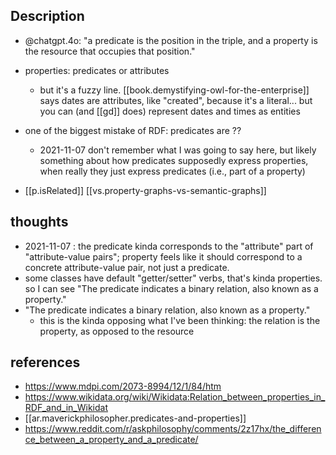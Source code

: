 
## Description

- @chatgpt.4o: "a predicate is the position in the triple, and a property is the resource that occupies that position."
- properties: predicates or attributes
  - but it's a fuzzy line. [[book.demystifying-owl-for-the-enterprise]] says dates are attributes, like "created", because it's a literal... but you can (and [[gd]] does) represent dates and times as entities
- one of the biggest mistake of RDF: predicates are ??
  - 2021-11-07 don't remember what I was going to say here, but likely something about how predicates supposedly express properties, when really they just express predicates (i.e., part of a property)

- [[p.isRelated]] [[vs.property-graphs-vs-semantic-graphs]]

## thoughts

- 2021-11-07 : the predicate kinda corresponds to the "attribute" part of "attribute-value pairs"; property feels like it should correspond to a concrete attribute-value pair, not just a predicate. 
- some classes have default "getter/setter" verbs, that's kinda properties. so I can see "The predicate indicates a binary relation, also known as a property."
- "The predicate indicates a binary relation, also known as a property."
  - this is the kinda opposing what I've been thinking: the relation is the property, as opposed to the resource


## references

- https://www.mdpi.com/2073-8994/12/1/84/htm
- https://www.wikidata.org/wiki/Wikidata:Relation_between_properties_in_RDF_and_in_Wikidat
- [[ar.maverickphilosopher.predicates-and-properties]]
- https://www.reddit.com/r/askphilosophy/comments/2z17hx/the_difference_between_a_property_and_a_predicate/